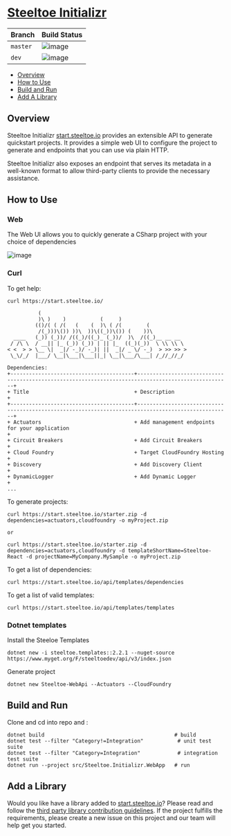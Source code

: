 # [Steeltoe Initializr](https://start.steeltoe.io)

| Branch   | Build Status |
| :---     | :---         |
| `master` | ![image](https://dev.azure.com/SteeltoeOSS/Steeltoe/_apis/build/status/SteeltoeOSS.initializr?branchName=master) |
| `dev`    | ![image](https://dev.azure.com/SteeltoeOSS/Steeltoe/_apis/build/status/SteeltoeOSS.initializr?branchName=dev) |

* [Overview](#overview)
* [How to Use](#how-to-use)
* [Build and Run](#build-and-run)
* [Add A Library](#add-a-library)

## Overview
Steeltoe Initializr [start.steeltoe.io](https://start.steeltoe.io) provides an extensible API to generate quickstart projects. It provides a simple web UI to configure the project to generate and endpoints that you can use via plain HTTP.

Steeltoe Initializr also exposes an endpoint that serves its metadata in a well-known
format to allow third-party clients to provide the necessary assistance.

## How to Use

### Web

The Web UI allows you to quickly generate a CSharp project with your choice of dependencies

 ![image](https://media.giphy.com/media/IdP0OiDeK0dTLIW1Qe/giphy.gif)


### Curl

To get help:

```
curl https://start.steeltoe.io/

          (
          )\ )    )           (     )
         (()/( ( /(   (    (  )\ ( /(        (
          /(_)))\()) ))\  ))\((_))\()) (    ))\
  ____   (_)) (_))/ /((_)/((_)_ (_))/  )\  /((_)__ __ __
 / /\ \  / __|| |_ (_)) (_)) | || |_  ((_)(_))  \ \\ \\ \
< <  > > \__ \|  _|/ -_)/ -_)| ||  _|/ _ \/ -_)  > >> >> >
 \_\/_/  |___/ \__|\___|\___||_| \__|\___/\___| /_//_//_/

Dependencies:
+----------------------------------------+----------------------------------------------------------------------------------------------------+
+ Title                                  + Description                                                                                        +
+----------------------------------------+----------------------------------------------------------------------------------------------------+
+ Actuators                              + Add management endpoints for your application                                                      +
+ Circuit Breakers                       + Add Circuit Breakers                                                                               +
+ Cloud Foundry                          + Target CloudFoundry Hosting                                                                        +
+ Discovery                              + Add Discovery Client                                                                               +
+ DynamicLogger                          + Add Dynamic Logger                                                                                 +
...
```

To generate projects:

```
curl https://start.steeltoe.io/starter.zip -d dependencies=actuators,cloudfoundry -o myProject.zip

or

curl https://start.steeltoe.io/starter.zip -d dependencies=actuators,cloudfoundry -d templateShortName=Steeltoe-React -d projectName=MyCompany.MySample -o myProject.zip
```

To get a list of dependencies:
```
curl https://start.steeltoe.io/api/templates/dependencies
```

To get a list of valid templates:
```
curl https://start.steeltoe.io/api/templates/templates
```

### Dotnet templates

Install the Steeloe Templates
```
dotnet new -i steeltoe.templates::2.2.1 --nuget-source https://www.myget.org/F/steeltoedev/api/v3/index.json
```
Generate project
```
dotnet new Steeltoe-WebApi --Actuators --CloudFoundry
```

## Build and Run

Clone and cd into repo and :
```
dotnet build                                          # build
dotnet test --filter "Category!=Integration"           # unit test suite
dotnet test --filter "Category=Integration"            # integration test suite
dotnet run --project src/Steeltoe.Initializr.WebApp   # run
```

## Add a Library

Would you like have a library added to [start.steeltoe.io](https://start.steeltoe.io)?  Please read and follow the [third party library contribution guidelines](THIRD-PARTY-CONTRIBUTIONS.md).  If the project fulfills the requirements, please create a new issue on this project and our team will help get you started.

